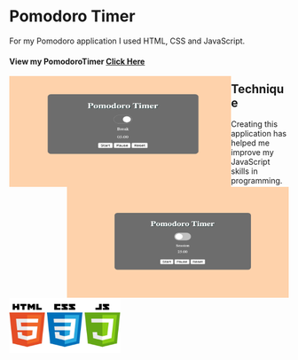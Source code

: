 # Pomodoro Timer

For my Pomodoro application I used HTML, CSS and JavaScript. 

#### View my PomodoroTimer [Click Here](https://graceec.github.io/PomodoroTimer/)

<p align:'center'>

<img src ='break.png' img align='left' width='400' height='200'>
<img src ='session.png' img align='right' width='400' height='200'>

<p align:'center'>

## Technique
Creating this application has helped me improve my JavaScript skills in programming. 
<p align:'center'>
<img src ="language.jpg" width="200" height="100">